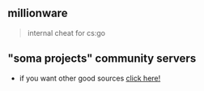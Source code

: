 ## millionware
> internal cheat for cs:go

## "soma projects" community servers

- if you want other good sources [click here!](https://discord.gg/np3qN9sjCb)

